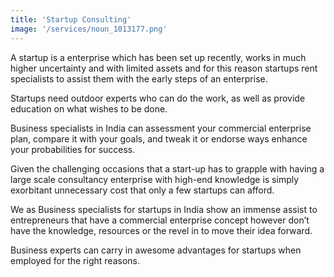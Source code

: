 ```yaml
---
title: 'Startup Consulting'
image: '/services/noun_1013177.png'
---
```


A startup is a enterprise which has been set up recently, works in much higher uncertainty and with limited assets and for this reason startups rent specialists to assist them with the early steps of an enterprise.

Startups need outdoor experts who can do the work, as well as provide education on what wishes to be done.

Business specialists in India can assessment your commercial enterprise plan, compare it with your goals, and tweak it or endorse ways enhance your probabilities for success.

Given the challenging occasions that a start-up has to grapple with having a large scale consultancy enterprise with high-end knowledge is simply exorbitant unnecessary cost that only a few startups can afford.

We as Business specialists for startups in India show an immense assist to entrepreneurs that have a commercial enterprise concept however don’t have the knowledge, resources or the revel in to move their idea forward.

Business experts can carry in awesome advantages for startups when employed for the right reasons.